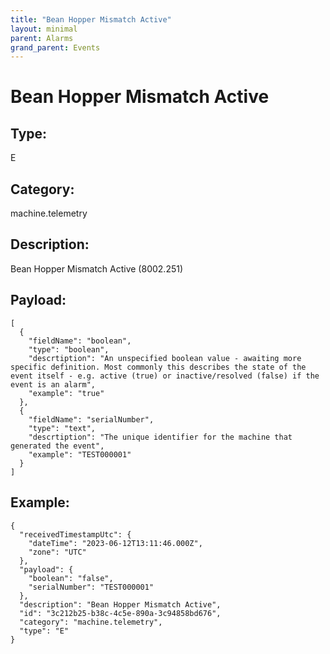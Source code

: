 ```yaml
---
title: "Bean Hopper Mismatch Active"
layout: minimal
parent: Alarms
grand_parent: Events
---
```


# Bean Hopper Mismatch Active

## Type:

E

## Category:

machine.telemetry

## Description: 

Bean Hopper Mismatch Active (8002.251)

## Payload:

```
[
  {
    "fieldName": "boolean",
    "type": "boolean",
    "descrtiption": "An unspecified boolean value - awaiting more specific definition. Most commonly this describes the state of the event itself - e.g. active (true) or inactive/resolved (false) if the event is an alarm",
    "example": "true"
  },
  {
    "fieldName": "serialNumber",
    "type": "text",
    "descrtiption": "The unique identifier for the machine that generated the event",
    "example": "TEST000001"
  }
]
```

## Example:

```
{
  "receivedTimestampUtc": {
    "dateTime": "2023-06-12T13:11:46.000Z",
    "zone": "UTC"
  },
  "payload": {
    "boolean": "false",
    "serialNumber": "TEST000001"
  },
  "description": "Bean Hopper Mismatch Active",
  "id": "3c212b25-b38c-4c5e-890a-3c94858bd676",
  "category": "machine.telemetry",
  "type": "E"
}
```
